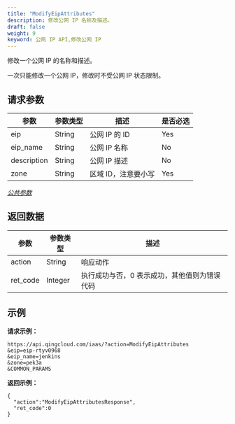 ```yaml
---
title: "ModifyEipAttributes"
description: 修改公网 IP 名称及描述。
draft: false
weight: 9
keyword: 公网 IP API,修改公网 IP
---
```


修改一个公网 IP 的名称和描述。

一次只能修改一个公网 IP，修改时不受公网 IP 状态限制。

## 请求参数

| 参数 | 参数类型 | 描述 | 是否必选 |
| --- | --- | --- | --- |
| eip | String | 公网 IP 的 ID | Yes |
| eip_name | String | 公网 IP 名称 | No |
| description | String | 公网 IP 描述 | No |
| zone | String | 区域 ID，注意要小写 | Yes |

[_公共参数_](../../get_api/parameters/)

## 返回数据

| 参数 | 参数类型 | 描述 |
| --- | --- | --- |
| action | String | 响应动作 |
| ret_code | Integer | 执行成功与否，0 表示成功，其他值则为错误代码 |

## 示例

**请求示例：**

```
https://api.qingcloud.com/iaas/?action=ModifyEipAttributes
&eip=eip-rtyv0968
&eip_name=jenkins
&zone=pek3a
&COMMON_PARAMS
```

**返回示例：**

```
{
  "action":"ModifyEipAttributesResponse",
  "ret_code":0
}
```
